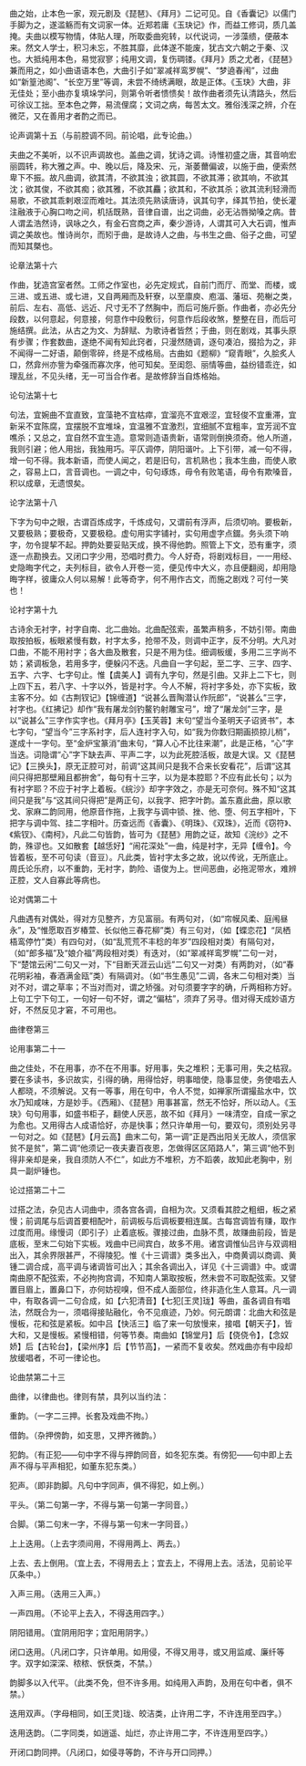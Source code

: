 <!-- { "loadSidebar": true } -->
曲之始，止本色一家，观元剧及《琵琶》、《拜月》二记可见。自《香囊记》以儒门手脚为之，遂滥觞而有文词家一体。近郑若庸《玉玦记》作，而益工修词，质几盖掩。夫曲以模写物情，体贴人理，所取委曲宛转，以代说词，一涉藻缋，便蔽本来。然文人学士，积习未忘，不胜其靡，此体遂不能废，犹古文六朝之于秦、汉也。大抵纯用本色，易觉寂寥；纯用文调，复伤琱镂。《拜月》质之尤者，《琵琶》兼而用之，如小曲语语本色，大曲引子如“翠减祥鸾罗幌”、“梦遶春闱”，过曲如“新篁池阁”、“长空万里”等调，未尝不绮绣满眼，故是正体。《玉玦》大曲，非无佳处；至小曲亦复填垛学问，则第令听者愦愦矣！故作曲者须先认清路头，然后可徐议工拙。至本色之弊，易流俚腐；文词之病，每苦太文。雅俗浅深之辨，介在微茫，又在善用才者酌之而已。

论声调第十五（与前腔调不同。前论唱，此专论曲。）

夫曲之不美听，以不识声调故也。盖曲之调，犹诗之调。诗惟初盛之唐，其音响宏丽圆转，称大雅之声。中、晚以后，降及宋、元，渐萎薾偏诐，以施于曲，便索然卑下不振。故凡曲调，欲其清，不欲其浊；欲其圆，不欲其滞；欲其响，不欲其沈；欲其俊，不欲其痴；欲其雅，不欲其麤；欲其和，不欲其杀；欲其流利轻滑而易歌，不欲其乖剌艰涩而难吐。其法须先熟读唐诗，讽其句字，绎其节拍，使长灌注融液于心胸口吻之间，机括既熟，音律自谱，出之词曲，必无沾唇拗嗓之病。昔人谓孟浩然诗，讽咏之久，有金石宫商之声，秦少游诗，人谓其可入大石调，惟声调之美故也。惟诗尚尔，而矧于曲，是故诗人之曲，与书生之曲、俗子之曲，可望而知其槩也。

论章法第十六

作曲，犹造宫室者然。工师之作室也，必先定规式，自前门而厅、而堂、而楼，或三进、或五进、或七进，又自两厢而及轩寮，以至廪庾、庖湢、藩垣、苑榭之类，前后、左右、高低、远近、尺寸无不了然胸中，而后可施斤斵。作曲者，亦必先分段数，以何意起，何意接，何意作中段敷衍，何意作后段收煞，整整在目，而后可施结撰。此法，从古之为文、为辞赋、为歌诗者皆然；于曲，则在剧戏，其事头原有步骤；作套数曲，遂绝不闻有知此窍者，只漫然随调，逐句凑泊，掇拾为之，非不闻得一二好语，颠倒零碎，终是不成格局。古曲如《题柳》“窥青眼”，久脍炙人口，然弇州亦訾为牵强而寡次序，他可知矣。至闺怨、丽情等曲，益纷错乖迕，如理乱丝，不见头绪，无一可当合作者。是故修辞当自炼格始。

论句法第十七

句法，宜婉曲不宜直致，宜藻艳不宜枯瘁，宜溜亮不宜艰涩，宜轻俊不宜重滞，宜新采不宜陈腐，宜摆脱不宜堆垛，宜温雅不宜激烈，宜细腻不宜粗率，宜芳润不宜噍杀；又总之，宜自然不宜生造。意常则造语贵新，语常则倒换须奇。他人所道，我则引避；他人用拙，我独用巧。平仄调停，阴阳谐叶。上下引带，减一句不得，增一句不得。我本新语，而使人闻之，若是旧句，言机熟也；我本生曲，而使人歌之，容易上口，言音调也。一调之中，句句琢炼，毋令有败笔语，毋令有欺嗓音，积以成章，无遗恨矣。

论字法第十八

下字为句中之眼，古谓百炼成字，千炼成句，又谓前有浮声，后须切响。要极新，又要极熟；要极奇，又要极稳。虚句用实字铺衬，实句用虚字点錣。务头须下响字，勿令提挈不起。押韵处要妥贴天成，换不得他韵。照管上下文，恐有重字，须逐一点勘换去。又闭口字少用，恐唱时费力。今人好奇，将剧戏标目，一一用经、史隐晦字代之，夫列标目，欲令人开卷一览，便见传中大义，亦且便翻阅，却用隐晦字样，彼庸众人何以易解！此等奇字，何不用作古文，而施之剧戏？可付一笑也！

论衬字第十九

古诗余无衬字，衬字自南、北二曲始。北曲配弦索，虽繁声稍多，不妨引带。南曲取按拍板，板眼紧慢有数，衬字太多，抢带不及，则调中正字，反不分明。大凡对口曲，不能不用衬字；各大曲及散套，只是不用为佳。细调板缓，多用二三字尚不妨；紧调板急，若用多字，便躲闪不迭。凡曲自一字句起，至二字、三字、四字、五字、六字、七字句止。惟【虞美人】调有九字句，然是引曲。又非上二下七，则上四下五，若八字、十字以外，皆是衬字。今人不解，将衬字多处，亦下实板，致主客不分。如《古荆钗记》【锦缠道】“说甚么晋陶潜认作阮郎”，“说甚么”三字，衬字也。《红拂记》却作“我有屠龙剑钓鳌钓射雕宝弓”，增了“屠龙剑”三字，是以“说甚么”三字作实字也。《拜月亭》【玉芙蓉】末句“望当今圣明天子诏贤书”，本七字句，“望当今”三字系衬字，后人连衬字入句，如“我为你数归期画损掠儿梢”，遂成十一字句。至“金炉宝篆消”曲末句，“算人心不比往来潮”，此是正格，“心”字当迭。词隐谓“心”字下缺去声、平声二字，以为此死腔活板，故是大误。又《琵琶记》【三换头】，原无正腔可对，前调“这其间只是我不合来长安看花”，后谓“这其间只得把那壁厢且都拚舍”，每句有十三字，以为是本腔耶？不应有此长句；以为有衬字耶？不应于衬字上着板。《綄沙》却字字效之，亦是无可奈何。殊不知“这其间只是我”与“这其间只得把”是两正句，以我字、把字叶韵。盖东嘉此曲，原以歌戈、家麻二韵同用，他原音作拖，上我字与调中锁、挫、他、堕、何五字相叶，下把字与调中驾、挂二字相叶。历查远而《香囊》、《明珠》、《双珠》，近而《窃符》、《紫钗》、《南柯》，凡此二句皆韵，皆可为《琵琶》用韵之证，故知《浣纱》之不韵，殊谬也。又如散套【越恁好】“闹花深处”一曲，纯是衬字，无异【缠令】。今皆着板，至不可句读（音豆）。凡此类，皆衬字太多之故，讹以传讹，无所底止。周氏论乐府，以不重韵，无衬字，韵险、语俊为上。世间恶曲，必拖泥带水，难辨正腔，文人自寡此等病也。

论对偶第二十

凡曲遇有对偶处，得对方见整齐，方见富丽。有两句对，（如“帘幙风柔、庭闱昼永”，及“惟愿取百岁椿萱、长似他三春花柳”类）有三句对，（如【蝶恋花】“凤栖梧鸾停竹”类）有四句对，（如“乱荒荒不丰稔的年岁”四段相对类）有隔句对，（如“郎多福”及“娘介福”两段相对类）有迭对，（如“翠减祥鸾罗幌”二句一对，下“楚馆云闲”二句又一对，下“目断天涯云山远”二句又一对类）有两韵对，（如“春花明彩袖，春酒满金瓯”类）有隔调对。（如“书生愚见”二调，各末二句相对类）当对不对，谓之草率；不当对而对，谓之矫强。对句须要字字的确，斤两相称方好。上句工宁下句工，一句好一句不好，谓之“偏枯”，须弃了另寻。借对得天成妙语方好，不然反见才窘，不可用也。

曲律卷第三

论用事第二十一

曲之佳处，不在用事，亦不在不用事。好用事，失之堆积；无事可用，失之枯寂。要在多读书，多识故实，引得的确，用得恰好，明事暗使，隐事显使，务使唱去人人都晓，不须解说。又有一等事，用在句中，令人不觉，如禅家所谓撮盐水中，饮水乃知咸味，方是妙手。《西厢》、《琵琶》用事甚富，然无不恰好，所以动人。《玉玦》句句用事，如盛书柜子，翻使人厌恶，故不如《拜月》一味清空，自成一家之为愈也。又用得古人成语恰好，亦是快事；然只许单用一句，要双句，须别处另寻一句对之。如《琵琶》【月云高】曲末二句，第一调“正是西出阳关无故人，须信家贫不是贫”，第二调“他须记一夜夫妻百夜恩，怎做得区区陌路人”，第三调“他不到得非亲却是亲，我自须防人不仁”，如此方不堆积，方不蹈袭，故知此老胸中，别具一副炉锤也。

论过搭第二十二

过搭之法，杂见古人词曲中，须各宫各调，自相为次。又须看其腔之粗细，板之紧慢；前调尾与后调首要相配叶，前调板与后调板要相连属。古每宫调皆有赚，取作过度而用。缘慢词（即引子）止着底板。骤接过曲，血脉不贯，故赚曲前段，皆是底板，至末二句始下实板。戏曲中已间宾白，故多不用。诸宫调惟仙吕许与双调相出入，其余界限甚严，不得陵犯。惟《十三调谱》类多出入，中商黄调以商调、黄锺二调合成，高平调与诸调皆可出入；其余各调出入，详见《十三调谱》中。或谓南曲原不配弦索，不必拘拘宫调，不知南人第取按板，然未尝不可取配弦索。又譬置目眉上，置鼻口下，亦何妨视嗅，但不成人面部位，终非造化生人意耳。凡一调中，有取各调一二句合成，如【六犯清音】【七犯[王灵]珑】等曲，虽各调自有唱法，然既合为一，须唱得接贴融化，令不见痕迹，乃妙。何元朗谓：北曲大和弦是慢板，花和弦是紧板。如中吕【快活三】临了来一句放慢来，接唱【朝天子】，皆大和，又是慢板。紧慢相错，何等节奏。南曲如【锦堂月】后【侥侥令】，【念奴娇】后【古轮台】，【梁州序】后【节节高】，一紧而不复收矣。然戏曲亦有中段却放缓唱者，不可一律论也。

论曲禁第二十三

曲律，以律曲也。律则有禁，具列以当约法：

重韵。（一字二三押。长套及戏曲不拘。）

借韵。（杂押傍韵，如支思，又押齐微韵。）

犯韵。（有正犯——句中字不得与押韵同音，如冬犯东类。有傍犯——句中即上去声不得与平声相犯，如董东犯东类。）

犯声。（即非韵脚。凡句中字同声，俱不得犯，如上例。）

平头。（第二句第一字，不得与第一句第一字同音。）

合脚。（第二句末一字，不得与第一句末一字同音。）

上上迭用。（上去字须间用，不得用两上、两去。）

上去、去上倒用。（宜上去，不得用去上；宜去上，不得用上去。活法，见前论平仄条中。）

入声三用。（迭用三入声。）

一声四用。（不论平上去入，不得迭用四字。）

阴阳错用。（宜阴用阳字；宜阳用阴字。）

闭口迭用。（凡闭口字，只许单用。如用侵，不得又用寻，或又用监咸、廉纤等字。双字如深深、秾秾、恹恹类，不禁。）

韵脚多以入代平。（此类不免，但不许多用。如纯用入声韵，及用在句中者，俱不禁。）

迭用双声。（字母相同，如[王灵]珑、皎洁类，止许用二字，不许连用至四字。）

迭用迭韵。（二字同类，如逍遥、灿烂，亦止许用二字，不许连用至四字。）

开闭口韵同押。（凡闭口，如侵寻等韵，不许与开口同押。）

